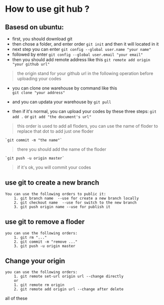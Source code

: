 How to use git hub ?
===
Basesd on ubuntu:
---
+ first, you should download git
+ then chose a folder, and enter order `git init` and then it will located in it
+ next step you can enter `git config --global user.name "your name"`
+ followed by enter `git config --global user.email "your email"`
+ then you should add remote address like this
`git remote add origin "your github url"`
> the origin stand for your github url in the following operation before uploading your codes

+ you can clone one warehouse by command like this  
`git clone "your address"`

+ and you can updata your warehouse by
`git pull`

+ then if it's normal, you can upload your codes by these three steps:
`git add .` or `git add "the document's url"`
> this order is used to add all floders, you can use  the name of floder to replace
> that dot to add just one floder

	`git commit -m "the name"`
> there you should add the name of the floder

	`git push -u origin master`
> if it's ok, you will commit your codes

use git to create a new  branch
---
	You can use the following orders to public it:
    	1. git branch name	--use for create a new branch locally
    	2. git checkout name  --use for switch to the new branch
    	3. git push origin name --use for publish it

use git to remove a floder
---
	you can use the following orders:
		1. git rm "..."
		2. git commit -m "remove ..."
		3. git push -u origin master
Change your origin
---
	you can use the following orders:
    	1. git remote set-url origin url --change directly
    	or
        1. git remote rm origin
        2. git remote add origin url --change after delete

 all of these